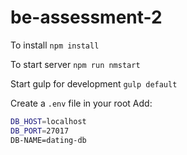 # be-assessment-2

To install
`npm install`

To start server
`npm run nmstart`

Start gulp for development
`gulp default`

Create a `.env` file in your root
Add:
```bash
DB_HOST=localhost
DB_PORT=27017
DB-NAME=dating-db
```